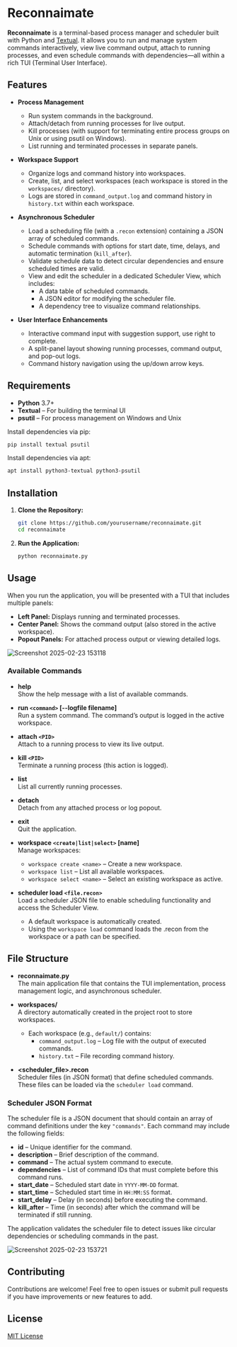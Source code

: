 # Reconnaimate

**Reconnaimate** is a terminal-based process manager and scheduler built with Python and [Textual](https://github.com/Textualize/textual). It allows you to run and manage system commands interactively, view live command output, attach to running processes, and even schedule commands with dependencies—all within a rich TUI (Terminal User Interface).

## Features

- **Process Management**  
  - Run system commands in the background.
  - Attach/detach from running processes for live output.
  - Kill processes (with support for terminating entire process groups on Unix or using psutil on Windows).
  - List running and terminated processes in separate panels.
  
- **Workspace Support**  
  - Organize logs and command history into workspaces.
  - Create, list, and select workspaces (each workspace is stored in the `workspaces/` directory).
  - Logs are stored in `command_output.log` and command history in `history.txt` within each workspace.

- **Asynchronous Scheduler**  
  - Load a scheduling file (with a `.recon` extension) containing a JSON array of scheduled commands.
  - Schedule commands with options for start date, time, delays, and automatic termination (`kill_after`).
  - Validate schedule data to detect circular dependencies and ensure scheduled times are valid.
  - View and edit the scheduler in a dedicated Scheduler View, which includes:
    - A data table of scheduled commands.
    - A JSON editor for modifying the scheduler file.
    - A dependency tree to visualize command relationships.

- **User Interface Enhancements**  
  - Interactive command input with suggestion support, use right to complete.
  - A split-panel layout showing running processes, command output, and pop-out logs.
  - Command history navigation using the up/down arrow keys.

## Requirements

- **Python** 3.7+
- **Textual** – For building the terminal UI  
- **psutil** – For process management on Windows and Unix

Install dependencies via pip:

```bash
pip install textual psutil
```

Install dependencies via apt:
```bash
apt install python3-textual python3-psutil
```

## Installation

1. **Clone the Repository:**

   ```bash
   git clone https://github.com/yourusername/reconnaimate.git
   cd reconnaimate
   ```

2. **Run the Application:**

   ```bash
   python reconnaimate.py
   ```

## Usage

When you run the application, you will be presented with a TUI that includes multiple panels:
- **Left Panel:** Displays running and terminated processes.
- **Center Panel:** Shows the command output (also stored in the active workspace).
- **Popout Panels:** For attached process output or viewing detailed logs.

![Screenshot 2025-02-23 153118](https://github.com/user-attachments/assets/12c7a43f-c90c-46d5-886f-dd798f3394a9)



### Available Commands

- **help**  
  Show the help message with a list of available commands.

- **run `<command>` [--logfile filename]**  
  Run a system command. The command’s output is logged in the active workspace.

- **attach `<PID>`**  
  Attach to a running process to view its live output.

- **kill `<PID>`**  
  Terminate a running process (this action is logged).

- **list**  
  List all currently running processes.

- **detach**  
  Detach from any attached process or log popout.

- **exit**  
  Quit the application.

- **workspace `<create|list|select>` [name]**  
  Manage workspaces:
  - `workspace create <name>` – Create a new workspace.
  - `workspace list` – List all available workspaces.
  - `workspace select <name>` – Select an existing workspace as active.

- **scheduler load `<file.recon>`**  
  Load a scheduler JSON file to enable scheduling functionality and access the Scheduler View.
  - A default workspace is automatically created.
  - Using the `workspace load` command loads the .recon from the workspace or a path can be specified. 


## File Structure

- **reconnaimate.py**  
  The main application file that contains the TUI implementation, process management logic, and asynchronous scheduler.
  
- **workspaces/**  
  A directory automatically created in the project root to store workspaces.
  - Each workspace (e.g., `default/`) contains:
    - `command_output.log` – Log file with the output of executed commands.
    - `history.txt` – File recording command history.

- **\<scheduler_file\>.recon**  
  Scheduler files (in JSON format) that define scheduled commands. These files can be loaded via the `scheduler load` command.

### Scheduler JSON Format

The scheduler file is a JSON document that should contain an array of command definitions under the key `"commands"`. Each command may include the following fields:
- **id** – Unique identifier for the command.
- **description** – Brief description of the command.
- **command** – The actual system command to execute.
- **dependencies** – List of command IDs that must complete before this command runs.
- **start_date** – Scheduled start date in `YYYY-MM-DD` format.
- **start_time** – Scheduled start time in `HH:MM:SS` format.
- **start_delay** – Delay (in seconds) before executing the command.
- **kill_after** – Time (in seconds) after which the command will be terminated if still running.

The application validates the scheduler file to detect issues like circular dependencies or scheduling commands in the past.

![Screenshot 2025-02-23 153721](https://github.com/user-attachments/assets/48f34020-ef29-4506-91d9-0d58cec6fe69)


## Contributing

Contributions are welcome! Feel free to open issues or submit pull requests if you have improvements or new features to add.

## License

[MIT License](LICENSE)
```
